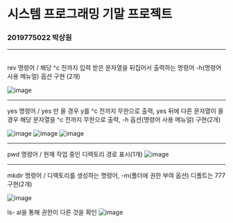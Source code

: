 # 시스템 프로그래밍 기말 프로젝트
### 2019775022 박상원
<hr>
<br>
rev 명령어 / 해당 ^c 전까지 입력 받은 문자열을 뒤집어서 출력하는 명령어 -h(명령어 사용 메뉴얼) 옵션 구현 (2개)

![image](https://github.com/wonindev/SYSP/assets/100292629/1c46a566-b0cc-4e0d-b55e-d813c7959a02)

<hr>

yes 명령어 / yes 만 올 경우 y를 ^c 전까지 무한으로 출력, yes 뒤에 다른 문자열이 올 경우 해당 문자열을 ^c 전까지 무한으로 출력, -h 옵션(명령어 사용 메뉴얼) 구현(2개)

![image](https://github.com/wonindev/SYSP/assets/100292629/fd94a1d7-624e-43cc-9c00-50fb0ae098b8)
![image](https://github.com/wonindev/SYSP/assets/100292629/5d3b2e16-73b2-494d-97d5-cf990af5d6fb)
![image](https://github.com/wonindev/SYSP/assets/100292629/77d3ed2f-4a7f-4588-8b0f-23b790b22cce)

<hr>

pwd 명령어 / 현재 작업 중인 디렉토리 경로 표시(1개)
![image](https://github.com/wonindev/SYSP/assets/100292629/d6aa5a6e-c679-4aac-9e64-43da91abb181)

<hr>
mkdir 명령어 / 디렉토리를 생성하는 명령어, -m(폴더에 권한 부여 옵션) 디폴트는 777 구현(2개)

![image](https://github.com/wonindev/SYSP/assets/100292629/296eac70-730a-43cd-8d98-8e174c1c892d)


ls- al을 통해 권한이 다른 것을 확인
![image](https://github.com/wonindev/SYSP/assets/100292629/c5d6f4aa-9124-4de2-a02c-8c97e2ed5e93)
















